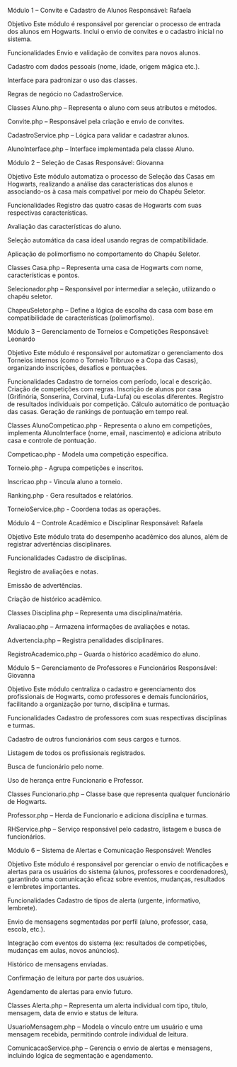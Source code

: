 Módulo 1 – Convite e Cadastro de Alunos
Responsável: Rafaela

Objetivo
Este módulo é responsável por gerenciar o processo de entrada dos alunos em Hogwarts. Inclui o envio de convites e o cadastro inicial no sistema.

Funcionalidades
Envio e validação de convites para novos alunos.

Cadastro com dados pessoais (nome, idade, origem mágica etc.).

Interface para padronizar o uso das classes.

Regras de negócio no CadastroService.

Classes
Aluno.php – Representa o aluno com seus atributos e métodos.

Convite.php – Responsável pela criação e envio de convites.

CadastroService.php – Lógica para validar e cadastrar alunos.

AlunoInterface.php – Interface implementada pela classe Aluno.


Módulo 2 – Seleção de Casas
Responsável: Giovanna

Objetivo
Este módulo automatiza o processo de Seleção das Casas em Hogwarts, realizando a análise das características dos alunos e associando-os à casa mais compatível por meio do Chapéu Seletor.

Funcionalidades
Registro das quatro casas de Hogwarts com suas respectivas características.

Avaliação das características do aluno.

Seleção automática da casa ideal usando regras de compatibilidade.

Aplicação de polimorfismo no comportamento do Chapéu Seletor.

Classes
Casa.php – Representa uma casa de Hogwarts com nome, características e pontos.

Selecionador.php – Responsável por intermediar a seleção, utilizando o chapéu seletor.

ChapeuSeletor.php – Define a lógica de escolha da casa com base em compatibilidade de características (polimorfismo).

Módulo 3 – Gerenciamento de Torneios e Competições
Responsável: Leonardo 

Objetivo
Este módulo é responsável por automatizar o gerenciamento dos Torneios internos (como o Torneio Tribruxo e a Copa das Casas), organizando inscrições, desafios e pontuações.

Funcionalidades
Cadastro de torneios com período, local e descrição.
Criação de competições com regras.
Inscrição de alunos por casa (Grifinória, Sonserina, Corvinal, Lufa-Lufa) ou escolas diferentes.
Registro de resultados individuais por competição.
Cálculo automático de pontuação das casas.
Geração de rankings de pontuação em tempo real.


Classes
AlunoCompeticao.php - Representa o aluno em competições, implementa AlunoInterface (nome, email, nascimento) e adiciona atributo casa e controle de pontuação.

Competicao.php - Modela uma competição específica.

Torneio.php - Agrupa competições e inscritos.

Inscricao.php - Vincula aluno a torneio.

Ranking.php - Gera resultados e relatórios.

TorneioService.php - Coordena todas as operações.



Módulo 4 – Controle Acadêmico e Disciplinar
Responsável: Rafaela

Objetivo
Este módulo trata do desempenho acadêmico dos alunos, além de registrar advertências disciplinares.

Funcionalidades
Cadastro de disciplinas.

Registro de avaliações e notas.

Emissão de advertências.

Criação de histórico acadêmico.

Classes
Disciplina.php – Representa uma disciplina/matéria.

Avaliacao.php – Armazena informações de avaliações e notas.

Advertencia.php – Registra penalidades disciplinares.

RegistroAcademico.php – Guarda o histórico acadêmico do aluno.

Módulo 5 – Gerenciamento de Professores e Funcionários
Responsável: Giovanna

 Objetivo
Este módulo centraliza o cadastro e gerenciamento dos profissionais de Hogwarts, como professores e demais funcionários, facilitando a organização por turno, disciplina e turmas.

 Funcionalidades
Cadastro de professores com suas respectivas disciplinas e turmas.

Cadastro de outros funcionários com seus cargos e turnos.

Listagem de todos os profissionais registrados.

Busca de funcionário pelo nome.

Uso de herança entre Funcionario e Professor.

Classes
Funcionario.php – Classe base que representa qualquer funcionário de Hogwarts.

Professor.php – Herda de Funcionario e adiciona disciplina e turmas.

RHService.php – Serviço responsável pelo cadastro, listagem e busca de funcionários.

Módulo 6 – Sistema de Alertas e Comunicação
Responsável: Wendles

Objetivo
Este módulo é responsável por gerenciar o envio de notificações e alertas para os usuários do sistema (alunos, professores e coordenadores), garantindo uma comunicação eficaz sobre eventos, mudanças, resultados e lembretes importantes.

Funcionalidades
Cadastro de tipos de alerta (urgente, informativo, lembrete).

Envio de mensagens segmentadas por perfil (aluno, professor, casa, escola, etc.).

Integração com eventos do sistema (ex: resultados de competições, mudanças em aulas, novos anúncios).

Histórico de mensagens enviadas.

Confirmação de leitura por parte dos usuários.

Agendamento de alertas para envio futuro.

Classes
Alerta.php – Representa um alerta individual com tipo, título, mensagem, data de envio e status de leitura.

UsuarioMensagem.php – Modela o vínculo entre um usuário e uma mensagem recebida, permitindo controle individual de leitura.

ComunicacaoService.php – Gerencia o envio de alertas e mensagens, incluindo lógica de segmentação e agendamento.
